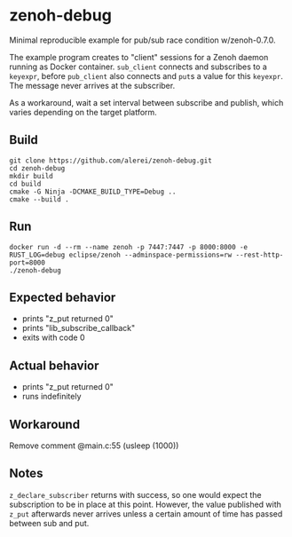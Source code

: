 # zenoh-debug

Minimal reproducible example for pub/sub race condition w/zenoh-0.7.0.

The example program creates to "client" sessions for a Zenoh daemon running as Docker container.
`sub_client` connects and subscribes to a `keyexpr`, before `pub_client` also connects and `put`s a value
for this `keyexpr`. The message never arrives at the subscriber.  

As a workaround, wait a set interval between subscribe and publish, which varies depending on the target
platform.

## Build
    git clone https://github.com/alerei/zenoh-debug.git
    cd zenoh-debug
    mkdir build
    cd build
    cmake -G Ninja -DCMAKE_BUILD_TYPE=Debug ..
    cmake --build .

## Run
    docker run -d --rm --name zenoh -p 7447:7447 -p 8000:8000 -e RUST_LOG=debug eclipse/zenoh --adminspace-permissions=rw --rest-http-port=8000
    ./zenoh-debug

## Expected behavior
* prints "z_put returned 0"
* prints "lib_subscribe_callback"
* exits with code 0

## Actual behavior
* prints "z_put returned 0"
* runs indefinitely

## Workaround
Remove comment @main.c:55 (usleep (1000))

## Notes
`z_declare_subscriber` returns with success, so one would expect the subscription to be in place at this point. However,
the value published with `z_put` afterwards never arrives unless a certain amount of time has passed between sub and put.
